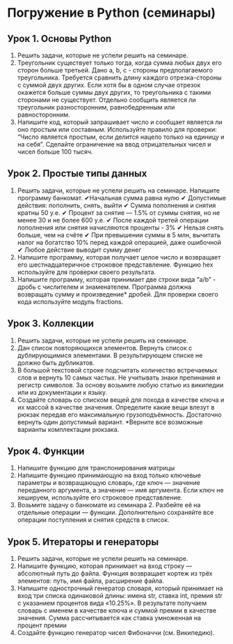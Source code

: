 # Погружение в Python (семинары)


## Урок 1. Основы Python
1. Решить задачи, которые не успели решить на семинаре.
2. Треугольник существует только тогда, когда сумма любых двух его сторон больше третьей. Дано a, b, c - стороны предполагаемого треугольника. Требуется сравнить длину каждого отрезка-стороны с суммой двух других. Если хотя бы в одном случае отрезок окажется больше суммы двух других, то треугольника с такими сторонами не существует. Отдельно сообщить является ли треугольник разносторонним, равнобедренным или равносторонним.
3. Напишите код, который запрашивает число и сообщает является ли оно простым или составным. Используйте правило для проверки: “Число является простым,
если делится нацело только на единицу и на себя”. Сделайте ограничение на ввод отрицательных чисел и чисел больше 100 тысяч.


## Урок 2. Простые типы данных
1. Решить задачи, которые не успели решить на семинаре.
Напишите программу банкомат.
 ✔Начальная сумма равна нулю
 ✔ Допустимые действия: пополнить, снять, выйти
 ✔ Сумма пополнения и снятия кратны 50 у.е.
 ✔ Процент за снятие — 1.5% от суммы снятия, но не менее 30 и не более 600 у.е.
 ✔ После каждой третей операции пополнения или снятия начисляются проценты - 3%
 ✔ Нельзя снять больше, чем на счёте
 ✔ При превышении суммы в 5 млн, вычитать налог на богатство 10% перед каждой операцией, даже ошибочной
 ✔ Любое действие выводит сумму денег
3. Напишите программу, которая получает целое число и возвращает его шестнадцатеричное строковое представление. Функцию hex используйте для проверки своего результата.
4. Напишите программу, которая принимает две строки вида “a/b” - дробь с числителем и знаменателем. Программа должна возвращать сумму и произведение* дробей. Для проверки своего кода используйте модуль fractions.


## Урок 3. Коллекции
1. Решить задачи, которые не успели решить на семинаре.
2. Дан список повторяющихся элементов. Вернуть список с дублирующимися элементами. В результирующем списке не должно быть дубликатов.
3. В большой текстовой строке подсчитать количество встречаемых слов и вернуть 10 самых частых. Не учитывать знаки препинания и регистр символов. За основу возьмите любую статью из википедии или из документации к языку.
4. Создайте словарь со списком вещей для похода в качестве ключа и их массой в качестве значения. Определите какие вещи влезут в рюкзак передав его максимальную грузоподъёмность. Достаточно вернуть один допустимый вариант. *Верните все возможные варианты комплектации рюкзака.


## Урок 4. Функции
1. Напишите функцию для транспонирования матрицы
2. Напишите функцию принимающую на вход только ключевые параметры и возвращающую словарь, где ключ — значение переданного аргумента, а значение — имя аргумента. Если ключ не хешируем, используйте его строковое представление.
3. Возьмите задачу о банкомате из семинара 2. Разбейте её на отдельные операции — функции. Дополнительно сохраняйте все операции поступления и снятия средств в список.

## Урок 5. Итераторы и генераторы
1. Решить задачи, которые не успели решить на семинаре.
2. Напишите функцию, которая принимает на вход строку — абсолютный путь до файла. Функция возвращает кортеж из трёх элементов: путь, имя файла, расширение файла.
3. Напишите однострочный генератор словаря, который принимает на вход три списка одинаковой длины: имена str, ставка int, премия str с указанием процентов вида «10.25%». В результате получаем словарь с именем в качестве ключа и суммой премии в качестве значения. Сумма рассчитывается как ставка умноженная на процент премии
4. Создайте функцию генератор чисел Фибоначчи (см. Википедию).
